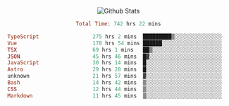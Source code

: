 <!DOCTYPE html>
<body>
<div align="center">
  
  ![Github Stats](https://github-readme-stats.vercel.app/api?username=verycrunchy&show_icons=true&theme=radical)

<!--START_SECTION:waka-->

```ruby
Total Time: 742 hrs 22 mins

TypeScript                 275 hrs 2 mins  █████████▒░░░░░░░░░░░░░░░   37.06 %
Vue                        178 hrs 54 mins ██████░░░░░░░░░░░░░░░░░░░   24.10 %
TSX                        69 hrs 1 mins   ██▒░░░░░░░░░░░░░░░░░░░░░░   09.30 %
JSON                       45 hrs 46 mins  █▓░░░░░░░░░░░░░░░░░░░░░░░   06.17 %
JavaScript                 30 hrs 14 mins  █░░░░░░░░░░░░░░░░░░░░░░░░   04.07 %
Astro                      29 hrs 28 mins  █░░░░░░░░░░░░░░░░░░░░░░░░   03.97 %
unknown                    21 hrs 57 mins  ▓░░░░░░░░░░░░░░░░░░░░░░░░   02.96 %
Bash                       14 hrs 42 mins  ▒░░░░░░░░░░░░░░░░░░░░░░░░   01.98 %
CSS                        12 hrs 44 mins  ▒░░░░░░░░░░░░░░░░░░░░░░░░   01.72 %
Markdown                   11 hrs 45 mins  ▒░░░░░░░░░░░░░░░░░░░░░░░░   01.58 %
```

<!--END_SECTION:waka-->
</div>
</body>
</html>

